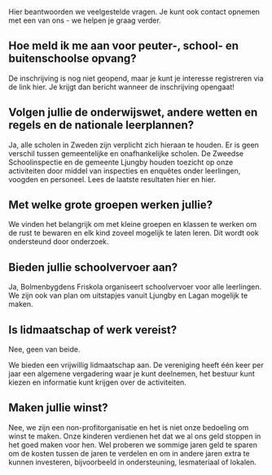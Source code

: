 ---
---
Hier beantwoorden we veelgestelde vragen. Je kunt ook contact opnemen met een van ons - we helpen je graag verder.


## Hoe meld ik me aan voor peuter-, school- en buitenschoolse opvang?

De inschrijving is nog niet geopend, maar je kunt je interesse registreren via de link hier. Je krijgt dan bericht wanneer de inschrijving opengaat!



## Volgen jullie de onderwijswet, andere wetten en regels en de nationale leerplannen?



Ja, alle scholen in Zweden zijn verplicht zich hieraan te houden. Er is geen verschil tussen gemeentelijke en onafhankelijke scholen. De Zweedse Schoolinspectie en de gemeente Ljungby houden toezicht op onze activiteiten door middel van inspecties en enquêtes onder leerlingen, voogden en personeel. Lees de laatste resultaten hier en hier.



## Met welke grote groepen werken jullie?



We vinden het belangrijk om met kleine groepen en klassen te werken om de rust te bewaren en elk kind zoveel mogelijk te laten leren. Dit wordt ook ondersteund door onderzoek. 




## Bieden jullie schoolvervoer aan? 



Ja, Bolmenbygdens Friskola organiseert schoolvervoer voor alle leerlingen. We zijn ook van plan om uitstapjes vanuit Ljungby en Lagan mogelijk te maken. 


## Is lidmaatschap of werk vereist?



Nee, geen van beide.

We bieden een vrijwillig lidmaatschap aan. De vereniging heeft één keer per jaar een algemene vergadering waar je kunt deelnemen, het bestuur kunt kiezen en informatie kunt krijgen over de activiteiten.


## Maken jullie winst?


Nee, we zijn een non-profitorganisatie en het is niet onze bedoeling om winst te maken. Onze kinderen verdienen het dat we al ons geld stoppen in het goed maken voor hen. Wel proberen we sommige jaren geld te sparen om de kosten tussen de jaren te verdelen en om in andere jaren extra te kunnen investeren, bijvoorbeeld in ondersteuning, lesmateriaal of lokalen.
